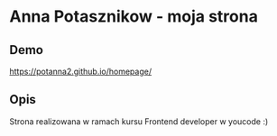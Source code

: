 # Anna Potasznikow - moja strona

## Demo

https://potanna2.github.io/homepage/

## Opis

Strona realizowana w ramach kursu Frontend developer w youcode :)

